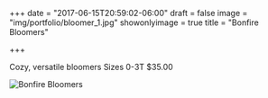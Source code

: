 +++
date = "2017-06-15T20:59:02-06:00"
draft = false
image = "img/portfolio/bloomer_1.jpg"
showonlyimage = true
title = "Bonfire Bloomers"

+++

Cozy, versatile bloomers
Sizes 0-3T
$35.00

![Bonfire Bloomers](/img/portfolio/bloomer_1.jpg)
